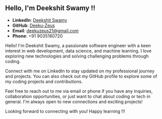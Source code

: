## Hello, I'm Deekshit Swamy !!

- **LinkedIn**: [Deekshit Swamy](https://www.linkedin.com/in/deekshit-swamy/)
- **GitHub**: [Deeku-Zeus](https://github.com/Deeku-Zeus)
- **Email**: deekuzeus21@gmail.com
- **Phone**: +91 9035160720

  

Hello! I'm Deekshit Swamy, a passionate software engineer with a keen interest in web development, data science, and machine learning. I love exploring new technologies and solving challenging problems through coding.

Connect with me on LinkedIn to stay updated on my professional journey and projects. You can also check out my GitHub profile to explore some of my coding projects and contributions.

Feel free to reach out to me via email or phone if you have any inquiries, collaboration opportunities, or just want to chat about coding or tech in general. I'm always open to new connections and exciting projects!

Looking forward to connecting with you!
Happy learning !!!
